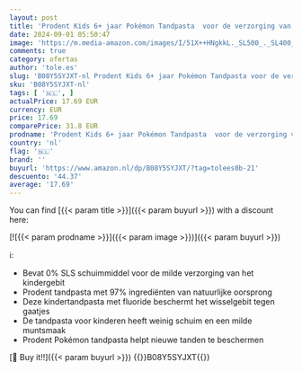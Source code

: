```yaml
---
layout: post
title: 'Prodent Kids 6+ jaar Pokémon Tandpasta  voor de verzorging van kindertanden - 12 x 75 ml - Voordeelverpakking'
date: 2024-09-01 05:50:47
image: 'https://m.media-amazon.com/images/I/51X++HNgkkL._SL500_._SL400_.jpg'
comments: true
category: ofertas
author: 'tole.es'
slug: 'B08Y5SYJXT-nl Prodent Kids 6+ jaar Pokémon Tandpasta voor de verzorging...'
sku: 'B08Y5SYJXT-nl'
tags: [ '🇳🇱', ]
actualPrice: 17.69 EUR
currency: EUR
price: 17.69
comparePrice: 31.8 EUR
prodname: 'Prodent Kids 6+ jaar Pokémon Tandpasta  voor de verzorging van kindertanden - 12 x 75 ml - Voordeelverpakking'
country: 'nl'
flag: '🇳🇱'
brand: ''
buyurl: 'https://www.amazon.nl/dp/B08Y5SYJXT/?tag=tolees0b-21'
descuento: '44.37'
average: '17.69'
---
```


You can find [{{< param title >}}]({{< param buyurl >}}) with a discount here:

[![{{< param prodname >}}]({{< param image >}})]({{< param buyurl >}})

ℹ️:

- Bevat 0% SLS schuimmiddel voor de milde verzorging van het kindergebit
- Prodent tandpasta met 97% ingrediënten van natuurlijke oorsprong
- Deze kindertandpasta met fluoride beschermt het wisselgebit tegen gaatjes
- De tandpasta voor kinderen heeft weinig schuim en een milde muntsmaak
- Prodent Pokémon tandpasta helpt nieuwe tanden te beschermen

[🛒 Buy it!!]({{< param buyurl >}})
{{<world>}}B08Y5SYJXT{{</world>}}
